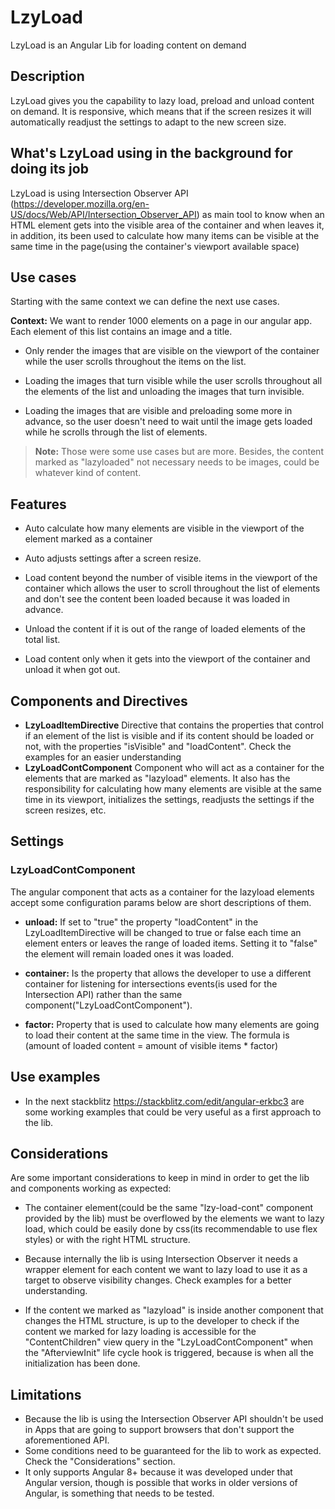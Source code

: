 # LzyLoad

LzyLoad is an Angular Lib for loading content on demand

## Description

LzyLoad gives you the capability to lazy load, preload and unload content on demand. It is responsive, which means that if the screen resizes it will automatically readjust the settings to adapt to the new screen size.

## What's LzyLoad using in the background for doing its job

LzyLoad is using Intersection Observer API (<https://developer.mozilla.org/en-US/docs/Web/API/Intersection_Observer_API>) as main tool to know when an HTML element gets into the visible area of the container and when leaves it, in addition, its been used to calculate how many items can be visible at the same time in the page(using the container's viewport available space)

## Use cases

Starting with the same context we can define the next use cases.

**Context:** We want to render 1000 elements on a page in our angular app. Each element of this list contains an image and a title.

- Only render the images that are visible on the viewport of the container while the user scrolls throughout the items on the list.
- Loading the images that turn visible while the user scrolls throughout all the elements of the list and unloading the images that turn invisible.

- Loading the images that are visible and preloading some more in advance, so the user doesn't need to wait until the image gets loaded while he scrolls through the list of elements.

>**Note:** Those were some use cases but are more. Besides, the content marked as "lazyloaded" not necessary needs to be images, could be whatever kind of content.

## Features

- Auto calculate how many elements are visible in the viewport of the element marked as a container
  
- Auto adjusts settings after a screen resize.

- Load content beyond the number of visible items in the viewport of the container which allows the user to scroll throughout the list of elements and don't see the content been loaded because it was loaded in advance.

- Unload the content if it is out of the range of loaded elements of the total list.

- Load content only when it gets into the viewport of the container and unload it when got out.

## Components and Directives

- **LzyLoadItemDirective** Directive that contains the properties that control if an element of the list is visible and if its content should be loaded or not, with the properties "isVisible" and "loadContent". Check the examples for an easier understanding
- **LzyLoadContComponent** Component who will act as a container for the elements that are marked as "lazyload" elements. It also has the responsibility for calculating how many elements are visible at the same time in its viewport, initializes the settings, readjusts the settings if the screen resizes, etc.

## Settings

### LzyLoadContComponent

The angular component that acts as a container for the lazyload elements accept some configuration params below are short descriptions of them.

- **unload:** If set to "true" the property "loadContent" in the LzyLoadItemDirective will be changed to true or false each time an element enters or leaves the range of loaded items. Setting it to "false" the element will remain loaded ones it was loaded.

- **container:** Is the property that allows the developer to use a different container for listening for intersections events(is used for the Intersection API) rather than the same component("LzyLoadContComponent").

- **factor:** Property that is used to calculate how many elements are going to load their content at the same time in the view. The formula is (amount of loaded content = amount of visible items * factor)
  
## Use examples

- In the next stackblitz <https://stackblitz.com/edit/angular-erkbc3> are some working examples that could be very useful as a first approach to the lib.

## Considerations

Are some important considerations to keep in mind in order to get the lib and components working as expected:

- The container element(could be the same "lzy-load-cont" component provided by the lib) must be overflowed by the elements we want to lazy load, which could be easily done by css(its recommendable to use flex styles) or with the right HTML structure.

- Because internally the lib is using Intersection Observer it needs a wrapper element for each content we want to lazy load to use it as a target to observe visibility changes. Check examples for a better understanding.

- If the content we marked as "lazyload" is inside another component that changes the HTML structure, is up to the developer to check if the content we marked for lazy loading is accessible for the "ContentChildren" view query in the "LzyLoadContComponent" when the "AfterviewInit" life cycle hook is triggered, because is when all the initialization has been done.

## Limitations

- Because the lib is using the Intersection Observer API shouldn't be used in Apps that are going to support browsers that don't support the aforementioned API.
- Some conditions need to be guaranteed for the lib to work as expected. Check the "Considerations" section.
- It only supports Angular 8+ because it was developed under that Angular version, though is possible that works in older versions of Angular, is something that needs to be tested.

